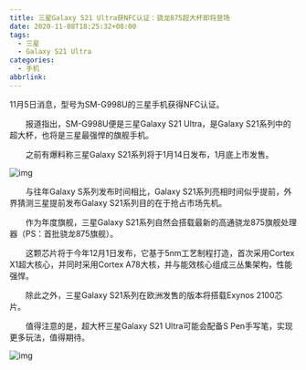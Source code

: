 ```yaml
---
title: 三星Galaxy S21 Ultra获NFC认证：骁龙875超大杯即将登场
date: 2020-11-08T18:25:32+08:00
tags:
  - 三星
  - Galaxy S21 Ultra
categories:
  - 手机
abbrlink:
---
```


11月5日消息，型号为SM-G998U的三星手机获得NFC认证。

　　报道指出，SM-G998U便是三星Galaxy S21 Ultra，是Galaxy S21系列中的超大杯，也将是三星最强悍的旗舰手机。

　　之前有爆料称三星Galaxy S21系列将于1月14日发布，1月底上市发售。

![img](https://cdn.jsdelivr.net/gh/yakeing/Documentation@main/Hexo/images/d669-kcpxnwv4693967.png)

　　与往年Galaxy S系列发布时间相比，Galaxy S21系列亮相时间似乎提前，外界猜测三星提前发布Galaxy S21系列目的在于抢占市场先机。

　　作为年度旗舰，三星Galaxy S21系列自然会搭载最新的高通骁龙875旗舰处理器（PS：首批骁龙875旗舰）。

　　这颗芯片将于今年12月1日发布，它基于5nm工艺制程打造，首次采用Cortex X1超大核心，并同时采用Cortex A78大核，并与能效核心组成三丛集架构，性能强悍。

　　除此之外，三星Galaxy S21系列在欧洲发售的版本将搭载Exynos 2100芯片。

　　值得注意的是，超大杯三星Galaxy S21 Ultra可能会配备S Pen手写笔，实现更多玩法，值得期待。

![img](https://cdn.jsdelivr.net/gh/yakeing/Documentation@main/Hexo/images/2099-kcpxnwv4693965.png)